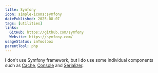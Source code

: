 ```yaml
---
title: Symfony
icon: simple-icons:symfony
datePublished: 2025-08-07
tags: [utilities]
links:
  GitHub: https://github.com/symfony
  Website: https://symfony.com/
usageStatus: inToolbox
parentTool: php
---
```


I don't use Symfony framework, but I do use some individual components such as
[Cache](https://github.com/symfony/cache),
[Console](https://github.com/symfony/console) and
[Serializer](https://github.com/symfony/serializer).
